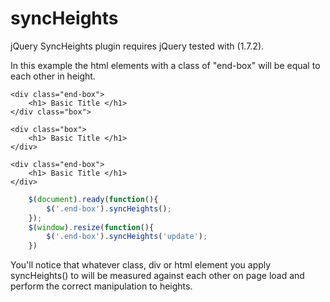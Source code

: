syncHeights
===========

jQuery SyncHeights plugin requires jQuery tested with (1.7.2).

In this example the html elements with a class of "end-box" will be equal to each other in height.

```
<div class="end-box">
	<h1> Basic Title </h1>
</div class="box">

<div class="box">
	<h1> Basic Title </h1>
</div>

<div class="end-box">
	<h1> Basic Title </h1>
</div>
```

```javascript
	$(document).ready(function(){	
		$('.end-box').syncHeights();		
	});
	$(window).resize(function(){
		$('.end-box').syncHeights('update');
	})
```



You'll notice that whatever class, div or html element you apply syncHeights() to will be measured against each other on page load and perform the correct manipulation to heights.
